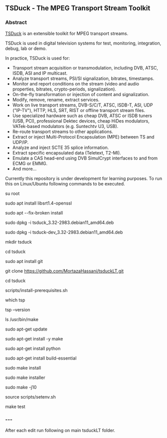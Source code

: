 ## TSDuck - The MPEG Transport Stream Toolkit

### Abstract

[TSDuck](https://tsduck.io/) is an extensible toolkit for MPEG transport streams.

TSDuck is used in digital television systems for test, monitoring, integration, debug, lab or demo.

In practice, TSDuck is used for:

- Transport stream acquisition or transmodulation, including DVB, ATSC, ISDB, ASI and IP multicast.
- Analyze transport streams, PSI/SI signalization, bitrates, timestamps.
- Monitor and report conditions on the stream (video and audio properties, bitrates, crypto-periods, signalization).
- On-the-fly transformation or injection of content and signalization.
- Modify, remove, rename, extract services.
- Work on live transport streams, DVB-S/C/T, ATSC, ISDB-T, ASI, UDP ("IP-TV"), HTTP, HLS, SRT, RIST or offline transport stream files.
- Use specialized hardware such as cheap DVB, ATSC or ISDB tuners (USB, PCI), professional Dektec devices, cheap HiDes modulators, VATek-based modulators (e.g. Suntechtv U3, USB).
- Re-route transport streams to other applications.
- Extract or inject Multi-Protocol Encapsulation (MPE) between TS and UDP/IP.
- Analyze and inject SCTE 35 splice information.
- Extract specific encapsulated data (Teletext, T2-MI).
- Emulate a CAS head-end using DVB SimulCrypt interfaces to and from ECMG or EMMG.
- And more...


Currently this repository is under development for learning purposes.
To run this on Linux/Ubuntu following commands to be executed.

su root

sudo apt install libsrt1.4-openssl

sudo apt --fix-broken install

sudo dpkg -i tsduck_3.32-2983.debian11_amd64.deb

sudo dpkg -i tsduck-dev_3.32-2983.debian11_amd64.deb

mkdir tsduck

cd tsduck

sudo apt install git

git clone https://github.com/MortazaHassani/tsduckLT.git

cd tsduck

scripts/install-prerequisites.sh

which tsp

tsp –version


ls /usr/bin/make

sudo apt-get update

sudo apt-get install -y make 

sudo apt-get install python

sudo apt-get install build-essential

sudo make install

sudo make installer

sudo make -j10

source scripts/setenv.sh

make test




### ---

After each edit run following on main tsduckLT folder.


